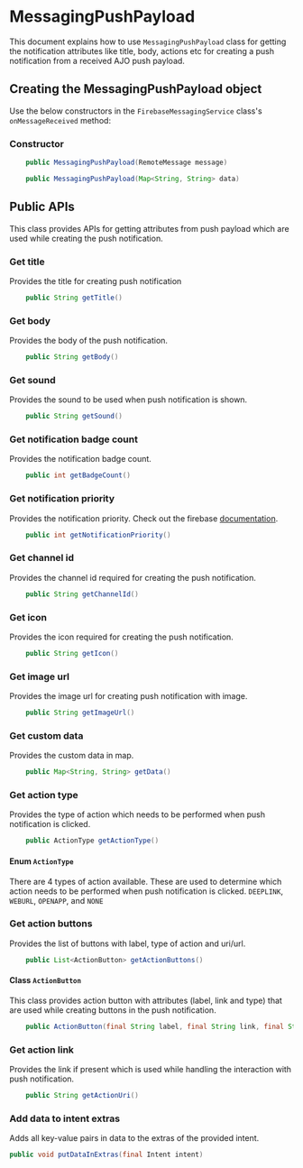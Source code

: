 #  MessagingPushPayload
This document explains how to use `MessagingPushPayload` class for getting the notification attributes like title, body, actions etc for creating a push notification from a received AJO push payload.

## Creating the MessagingPushPayload object
Use the below constructors in the `FirebaseMessagingService` class's `onMessageReceived` method:

### Constructor

```java
    public MessagingPushPayload(RemoteMessage message)
```

```java
    public MessagingPushPayload(Map<String, String> data)
```

## Public APIs
This class provides APIs for getting attributes from push payload which are used while creating the push notification.

### Get title
Provides the title for creating push notification
```java
    public String getTitle()
```

### Get body
Provides the body of the push notification.
```java
    public String getBody()
```

### Get sound
Provides the sound to be used when push notification is shown.
```java
    public String getSound()
```

### Get notification badge count
Provides the notification badge count.
```java
    public int getBadgeCount()
```

### Get notification priority
Provides the notification priority. Check out the firebase [documentation](https://firebase.google.com/docs/reference/fcm/rest/v1/projects.messages#notificationpriority).
```java
    public int getNotificationPriority()
```

### Get channel id
Provides the channel id required for creating the push notification.
```java
    public String getChannelId()
```

### Get icon
Provides the icon required for creating the push notification.
```java
    public String getIcon()
```

### Get image url
Provides the image url for creating push notification with image.
```java
    public String getImageUrl()
```

### Get custom data 
Provides the custom data in map.
```java
    public Map<String, String> getData()
```

### Get action type
Provides the type of action which needs to be performed when push notification is clicked.
```java
    public ActionType getActionType()
```
#### Enum `ActionType`
There are 4 types of action available. These are used to determine which action needs to be performed when push notification is clicked.
`DEEPLINK`, `WEBURL`, `OPENAPP`, and `NONE`

### Get action buttons
Provides the list of buttons with label, type of action and uri/url.
```java
    public List<ActionButton> getActionButtons()
```
#### Class `ActionButton`
This class provides action button with attributes (label, link and type) that are used while creating buttons in the push notification.
```java
    public ActionButton(final String label, final String link, final String type)
```

### Get action link
Provides the link if present which is used while handling the interaction with push notification.  
```java
    public String getActionUri()
```

### Add data to intent extras
Adds all key-value pairs in data to the extras of the provided intent.
```java
public void putDataInExtras(final Intent intent)
```
